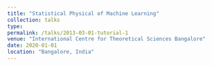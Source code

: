 ```yaml
---
title: "Statistical Physical of Machine Learning"
collection: talks
type: 
permalink: /talks/2013-03-01-tutorial-1
venue: "International Centre for Theoretical Sciences Bangalore"
date: 2020-01-01
location: "Bangalore, India"
---
```


